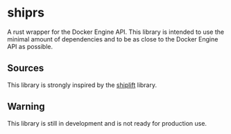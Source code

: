 # shiprs

A rust wrapper for the Docker Engine API. This library is intended to use the minimal amount of dependencies and to be as close to the Docker Engine API as possible.

## Sources

This library is strongly inspired by the [shiplift](https://github.com/softprops/shiplift) library.

## Warning

This library is still in development and is not ready for production use.

